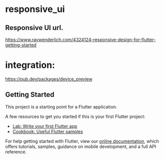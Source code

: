 # responsive_ui

## Responsive UI url.
https://www.raywenderlich.com/4324124-responsive-design-for-flutter-getting-started

# integration:

https://pub.dev/packages/device_preview

## Getting Started

This project is a starting point for a Flutter application.

A few resources to get you started if this is your first Flutter project:

- [Lab: Write your first Flutter app](https://flutter.dev/docs/get-started/codelab)
- [Cookbook: Useful Flutter samples](https://flutter.dev/docs/cookbook)

For help getting started with Flutter, view our
[online documentation](https://flutter.dev/docs), which offers tutorials,
samples, guidance on mobile development, and a full API reference.
